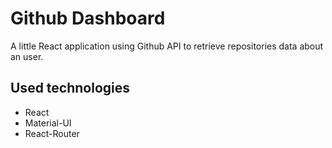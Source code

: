 # Github Dashboard
A little React application using Github API to retrieve repositories data about an user.

## Used technologies 
* React
* Material-UI 
* React-Router